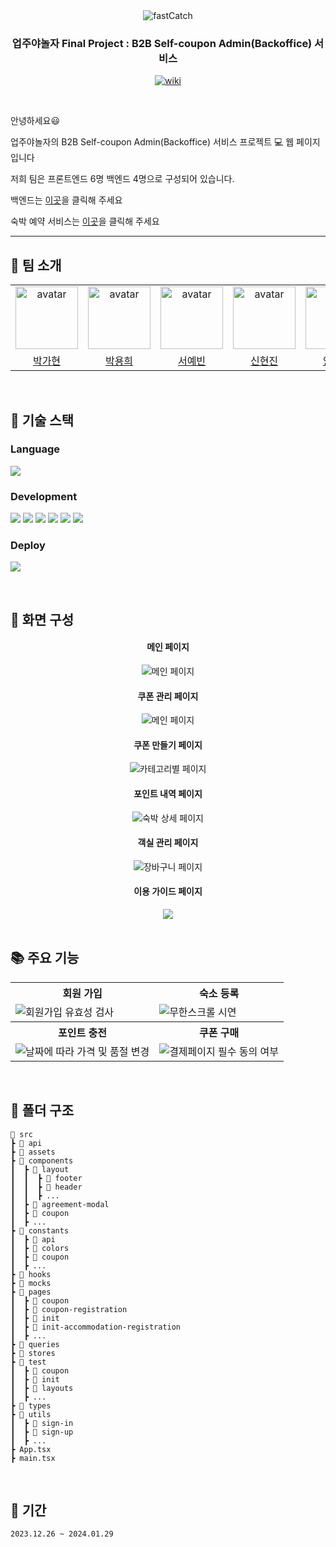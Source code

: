 <div align="center">

<img src="https://github.com/Upjuyanolja/Upjuyanolja_FE/assets/37584686/0c58e968-73b4-49a3-8220-f394ecd880a1" alt="fastCatch"/>

### 업주야놀자 Final Project : B2B Self-coupon Admin(Backoffice) 서비스

<p align="center">
  <a href="https://www.couponcenter.net/">
    <img src="https://img.shields.io/badge/FASTCATCH COUPON CENTER-blue?style=for-the-badge&logoColor=white" alt="wiki"/>
  </a>
</p>

</div>

<br/>


안녕하세요😃 

업주야놀자의 B2B Self-coupon Admin(Backoffice) 서비스 프로젝트 :computer: 웹 페이지 입니다

저희 팀은 프론트엔드 6명 백엔드 4명으로 구성되어 있습니다.   

백엔드는 [이곳](https://github.com/Upjuyanolja/Upjuyanolja_BE)을 클릭해 주세요  

숙박 예약 서비스는 [이곳](https://github.com/Upjuyanolja/FastCatch-FrontEnd)을 클릭해 주세요

---

## 🎯 팀 소개
<table align="center">
    <tr>
        <td align="center"><img alt="avatar" src="https://github.com/gahyuun.png" width="100"></td>
        <td align="center"><img alt="avatar" src="https://github.com/YongYong21.png" width="100"></td>
        <td align="center"><img alt="avatar" src="https://github.com/syb0127.png" width="100"></td>
        <td align="center"><img alt="avatar" src="https://github.com/xxxjinn.png" width="100"></td>
        <td align="center"><img alt="avatar" src="https://github.com/yangjaehyuk.png" width="100"></td>
        <td align="center"><img alt="avatar" src="https://github.com/tkyoun0421.png" width="100"></td>
    </tr>
    <tr>
        <td align="center"><a href="https://github.com/gahyuun">박가현</a></td>
        <td align="center"><a href="https://github.com/YongYong21">박용희</a></td>
        <td align="center"><a href="https://github.com/syb0127">서예빈</a></td>
        <td align="center"><a href="https://github.com/xxxjinn">신현진</a></td>
        <td align="center"><a href="https://github.com/yangjaehyuk">양재혁</a></td>
        <td align="center"><a href="https://github.com/tkyoun0421">윤태관</a></td>
    </tr>
 </table>

<br/>

## 🔨 기술 스택

### Language

<p align="left">
 <img src="https://img.shields.io/badge/typescript-%23007ACC.svg?style=for-the-badge&logo=typescript&logoColor=white">
</p>

### Development

<p align="left">
  <img src="https://img.shields.io/badge/react-61DAFB?style=for-the-badge&logo=react&logoColor=black">
  <img src="https://img.shields.io/badge/React%20Query-ff4154?style=for-the-badge&logo=React%20Query&logoColor=white">
  <img src="https://img.shields.io/badge/recoil-007AF4?style=for-the-badge&logo=recoil&logoColor=black"/>
  <img src="https://img.shields.io/badge/Ant%20Design-0170fe?style=for-the-badge&logo=Ant%20Design&logoColor=white">
  <img src="https://img.shields.io/badge/styled%20components-DB7093?style=for-the-badge&logo=styled-components&logoColor=white">
  <img src="https://img.shields.io/badge/jest-c21325?style=for-the-badge&logo=jest&logoColor=white">
  
  
</p>

### Deploy

<p align="left">
  <img src="https://img.shields.io/badge/vercel-ffffff?style=for-the-badge&logo=vercel&logoColor=black"/>
</p>


<br/>

## 🎨 화면 구성
<div style="text-align: center">
  
  <h4>메인 페이지</h4> <img src="https://github.com/Upjuyanolja/Upjuyanolja_FE/assets/37584686/a8b0a5b0-7786-4fd8-b0e5-0d3bbb197a6a" alt="메인 페이지">

  <h4>쿠폰 관리 페이지</h4> <img src="https://github.com/Upjuyanolja/Upjuyanolja_FE/assets/37584686/ca107a8e-c20a-41f8-b985-273ee923742b" alt="메인 페이지">
  
  <h4>쿠폰 만들기 페이지</h4> <img src="https://github.com/Upjuyanolja/Upjuyanolja_FE/assets/37584686/a9b27167-d28b-4713-868f-92918f9f0344" alt="카테고리별 페이지">
  
  <h4>포인트 내역 페이지</h4> <img src="https://github.com/Upjuyanolja/Upjuyanolja_FE/assets/37584686/4630f880-e1ed-4303-96d5-ea15a7ffc7e4" alt="숙박 상세 페이지">
  
  <h4>객실 관리 페이지</h4> <img src="https://github.com/Upjuyanolja/Upjuyanolja_FE/assets/37584686/490e2d41-ba1d-4ad5-8775-f4513f9a2054" alt="장바구니 페이지">
  
  <h4>이용 가이드 페이지</h4> <img src="https://github.com/Upjuyanolja/Upjuyanolja_FE/assets/37584686/f523634b-f881-4bf8-8c28-b1e04d923e08">

</div>



<br>

## 📚 주요 기능
<div align="center">
  <table>
    <tr align="center">
      <th>회원 가입</th>
      <th>숙소 등록</th>
    </tr>
    <tr>
      <td><img src="https://github.com/YBE-7/MiniProject_FE/assets/59966217/27f10e32-ff99-4d47-ba1a-942bfd3b4c4a" alt="회원가입 유효성 검사"></td>
      <td><img src="https://github.com/YBE-7/MiniProject_FE/assets/59966217/6eb37248-a792-4f33-af2d-79bb3d324401"alt="무한스크롤 시연"></td>
    </tr>
    <tr align="center">
      <th>포인트 충전</th>
      <th>쿠폰 구매</th>
    </tr>
    <tr>
      <td><img src="https://github.com/YBE-7/MiniProject_FE/assets/59966217/31cc1d41-e252-4c9a-a466-dca74ec67c7e" alt="날짜에 따라 가격 및 품절 변경"></td>
      <td><img src="https://github.com/YBE-7/MiniProject_FE/assets/59966217/86ddcbf3-460f-4770-bc05-94b011a392d0" alt="결제페이지 필수 동의 여부"></td>
    </tr>
  </table>
</div>

<br>

## 📂 폴더 구조

```
📂 src
┣ 📂 api
┣ 📂 assets                   
┣ 📂 components
┃  ┣ 📂 layout
┃  ┃  ┣ 📂 footer
┃  ┃  ┣ 📂 header
┃  ┃  ┣ ...
┃  ┣ 📂 agreement-modal
┃  ┣ 📂 coupon
┃  ┣ ...           
┣ 📂 constants
┃  ┣ 📂 api
┃  ┣ 📂 colors
┃  ┣ 📂 coupon
┃  ┣ ...
┣ 📂 hooks                    
┣ 📂 mocks
┣ 📂 pages
┃  ┣ 📂 coupon
┃  ┣ 📂 coupon-registration
┃  ┣ 📂 init
┃  ┣ 📂 init-accommodation-registration
┃  ┣ ...                  
┣ 📂 queries
┣ 📂 stores               
┣ 📂 test
┃  ┣ 📂 coupon
┃  ┣ 📂 init
┃  ┣ 📂 layouts
┃  ┣ ...                   
┣ 📂 types                    
┣ 📂 utils
┃  ┣ 📂 sign-in
┃  ┣ 📂 sign-up
┃  ┣ ...
┣ App.tsx
┣ main.tsx
```

<br>

## 📆 기간
```2023.12.26 ~ 2024.01.29```
<br>


